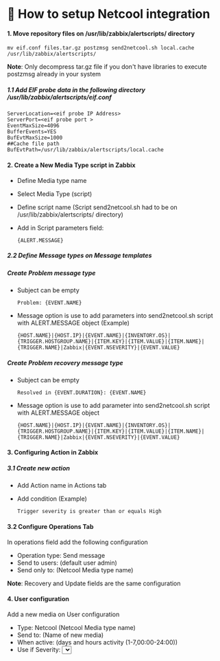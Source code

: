 # :construction_worker: How to setup Netcool integration
#### 1. Move repository files on /usr/lib/zabbix/alertscripts/ directory
    mv eif.conf files.tar.gz postzmsg send2netcool.sh local.cache /usr/lib/zabbix/alertscripts/
    
 **Note**: Only decompress tar.gz file if you don't have libraries  to execute postzmsg already in your system
    
##### 1.1 Add EIF probe data in the following directory /usr/lib/zabbix/alertscripts/eif.conf
    ServerLocation=<eif probe IP Address>
    ServerPort=<eif probe port >
    EventMaxSize=4096
    BufferEvents=YES
    BufEvtMaxSize=1000
    ##Cache file path
    BufEvtPath=/usr/lib/zabbix/alertscripts/local.cache

  
#### 2. Create a New  Media Type script in Zabbix
- Define Media type name
- Select Media Type (script)
- Define script name (Script send2netcool.sh had to be on /usr/lib/zabbix/alertscripts/ directory)
- Add in Script parameters field:

      {ALERT.MESSAGE}

##### 2.2 Define Message types on Message templates
##### Create Problem message type
- Subject can be empty 

      Problem: {EVENT.NAME}
      
- Message option is use to add parameters into send2netcool.sh script with ALERT.MESSAGE object (Example)

      {HOST.NAME}|{HOST.IP}|{EVENT.NAME}|{INVENTORY.OS}|{TRIGGER.HOSTGROUP.NAME}|{ITEM.KEY}|{ITEM.VALUE}|{ITEM.NAME}|{TRIGGER.NAME}|Zabbix|{EVENT.NSEVERITY}|{EVENT.VALUE}

##### Create Problem recovery message type
- Subject can be empty 
      
      Resolved in {EVENT.DURATION}: {EVENT.NAME}
      
- Message option is use to add parameter into send2netcool.sh script with ALERT.MESSAGE object 

      {HOST.NAME}|{HOST.IP}|{EVENT.NAME}|{INVENTORY.OS}|{TRIGGER.HOSTGROUP.NAME}|{ITEM.KEY}|{ITEM.VALUE}|{ITEM.NAME}|{TRIGGER.NAME}|Zabbix|{EVENT.NSEVERITY}|{EVENT.VALUE} 

#### 3. Configuring Action in Zabbix
##### 3.1 Create new action
- Add Action name in Actions tab
- Add condition (Example)

      Trigger severity is greater than or equals High
#### 3.2 Configure Operations Tab 
 In operations field add the following configuration
- Operation type: Send message
- Send to users: (default user admin)
- Send only to: (Netcool Media type name)

**Note**: Recovery and Update fields are the same configuration

#### 4. User configuration
Add a new media on User configuration
- Type: Netcool (Netcool Media type name)
- Send to: (Name of new media)
- When active: (days and hours activity (1-7,00:00-24:00))
- Use if Severity: <select severity>

